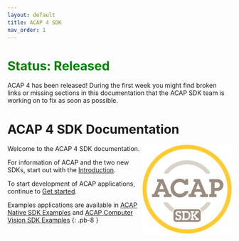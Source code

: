 ```yaml
---
layout: default
title: ACAP 4 SDK
nav_order: 1
---
```


<h1 class="title-attention"><font color='green'>Status: Released</font></h1>
ACAP 4 has been released! During the first week you might find broken
links or missing sections in this documentation that the ACAP SDK team is
working on to fix as soon as possible.

# ACAP 4 SDK Documentation
<img align="right" src="assets/logos/acap_sdk_symbol.png" alt="ACAP SDK" width="200"/>

Welcome to the ACAP 4 SDK documentation.

For information of ACAP and the two new SDKs, start out with the [Introduction](docs/introduction).

To start development of ACAP applications, continue to [Get started](docs/get-started).

Examples applications are available in
[ACAP Native SDK Examples](https://github.com/AxisCommunications/acap-native-sdk-examples)
and
[ACAP Computer Vision SDK Examples](https://github.com/AxisCommunications/acap-computer-vision-sdk-examples)
{: .pb-8 }

